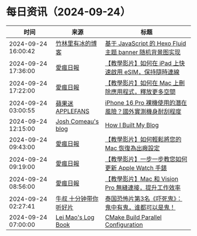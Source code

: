 ﻿# 每日资讯（2024-09-24）

|时间|来源|标题|
|---|---|---|
|2024-09-24 16:00:42|[竹林里有冰的博客](https://zhul.in/rss.xml)|[基于 JavaScript 的 Hexo Fluid 主题 banner 随机背景图实现](https://zhul.in/2024/09/25/random-banner-backgroud-image-implement-for-hexo-fluid-with-javascript/)|
|2024-09-24 17:36:00|[愛瘋日報](http://www.iphonetaiwan.org/feeds/posts/default)|[【教學影片】如何在 iPad 上快速啟用 eSIM，保持隨時連線](https://www.iphonetaiwan.org/2024/09/activate-ipad-esim-tutorial.html)|
|2024-09-24 17:22:00|[愛瘋日報](http://www.iphonetaiwan.org/feeds/posts/default)|[【教學影片】如何在 Mac 上刪除應用程式，釋放更多空間](https://www.iphonetaiwan.org/2024/09/delete-mac-apps-tutorial.html)|
|2024-09-24 03:00:55|[蘋果迷 APPLEFANS](https://applefans.today/feed/)|[iPhone 16 Pro 裸機使用的潛在風險？國外實測機身耐刮程度](https://applefans.today/2024-09-iphone-16-pro-no-protect-case/)|
|2024-09-24 12:15:00|[Josh Comeau's blog](https://www.joshwcomeau.com/rss.xml)|[How I Built My Blog](https://www.joshwcomeau.com/blog/how-i-built-my-blog-v2/)|
|2024-09-24 09:43:00|[愛瘋日報](http://www.iphonetaiwan.org/feeds/posts/default)|[【教學影片】如何輕鬆將您的 Mac 恢復為出廠設定](https://www.iphonetaiwan.org/2024/09/how-to-erase-reset-mac-factory-settings.html)|
|2024-09-24 09:19:00|[愛瘋日報](http://www.iphonetaiwan.org/feeds/posts/default)|[【教學影片】一步一步教您如何更新 Apple Watch 手錶](https://www.iphonetaiwan.org/2024/09/how-to-update-apple-watch.html)|
|2024-09-24 08:56:00|[愛瘋日報](http://www.iphonetaiwan.org/feeds/posts/default)|[【教學影片】Mac 和 Vision Pro 無縫連接，提升工作效率](https://www.iphonetaiwan.org/2024/09/how-to-use-mac-with-apple-vision-pro.html)|
|2024-09-24 02:27:41|[牛叔 十分钟带你听好片](https://getpodcast.xyz/data/ximalaya/11534451.xml)|[泰国恐怖片第3名《吓死鬼》：鬼中有鬼，谁都可以是鬼！](https://www.ximalaya.com/sound/759364898)|
|2024-09-24 07:00:00|[Lei Mao's Log Book](https://leimao.github.io/atom.xml)|[CMake Build Parallel Configuration](https://leimao.github.io/blog/CMake-Build-Parallel-Configuration/)|
